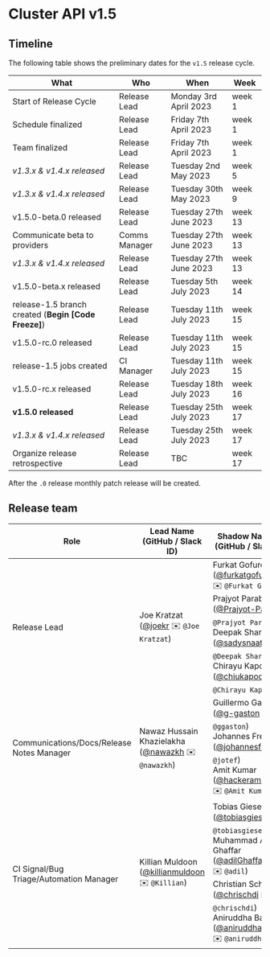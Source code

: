 # Cluster API v1.5

## Timeline

The following table shows the preliminary dates for the `v1.5` release cycle.

| **What**                                             | **Who**      | **When**                   | **Week** |
|------------------------------------------------------|--------------|----------------------------|----------|
| Start of Release Cycle                               | Release Lead | Monday 3rd April 2023      | week 1   |
| Schedule finalized                                   | Release Lead | Friday 7th April 2023      | week 1   |
| Team finalized                                       | Release Lead | Friday 7th April 2023      | week 1   |
| *v1.3.x & v1.4.x released*                           | Release Lead | Tuesday 2nd May 2023       | week 5   |
| *v1.3.x & v1.4.x released*                           | Release Lead | Tuesday 30th May 2023      | week 9   |
| v1.5.0-beta.0 released                               | Release Lead | Tuesday 27th June 2023     | week 13  |
| Communicate beta to providers                        | Comms Manager| Tuesday 27th June 2023     | week 13  |
| *v1.3.x & v1.4.x released*                           | Release Lead | Tuesday 27th June 2023     | week 13  |
| v1.5.0-beta.x released                               | Release Lead | Tuesday 5th July 2023      | week 14  |
| release-1.5 branch created (**Begin [Code Freeze]**) | Release Lead | Tuesday 11th July 2023     | week 15  |
| v1.5.0-rc.0 released                                 | Release Lead | Tuesday 11th July 2023     | week 15  |
| release-1.5 jobs created                             | CI Manager   | Tuesday 11th July 2023     | week 15  |
| v1.5.0-rc.x released                                 | Release Lead | Tuesday 18th July 2023     | week 16  |
| **v1.5.0 released**                                  | Release Lead | Tuesday 25th July 2023     | week 17  |
| *v1.3.x & v1.4.x released*                           | Release Lead | Tuesday 25th July 2023     | week 17  |
| Organize release retrospective                       | Release Lead | TBC                        | week 17  |

After the `.0` release monthly patch release will be created.

## Release team

| **Role**                                  | **Lead Name** (**GitHub / Slack ID**)                                                      | **Shadow Name(s) (GitHub / Slack ID)**                                                                                                                                                                                                                                          |
|-------------------------------------------|--------------------------------------------------------------------------------------------|---------------------------------------------------------------------------------------------------------------------------------------------------------------------------------------------------------------------------------------------------------------------------------|
| Release Lead                              | Joe Kratzat ([@joekr](https://github.com/joekr) ✉️ `@Joe Kratzat`) | Furkat Gofurov ([@furkatgofurov7](https://github.com/furkatgofurov7) ✉️ ️`@Furkat Gofurov`) <br> Prajyot Parab ([@Prajyot-Parab](https://github.com/Prajyot-Parab) ✉️ ️`@Prajyot Parab`) <br> Deepak Sharma ([@sadysnaat](https://github.com/sadysnaat) ✉️ `@Deepak Sharma`) <br> Chirayu Kapoor ([@chiukapoor](https://github.com/chiukapoor) ✉️ `@Chirayu Kapoor`)                                    |
| Communications/Docs/Release Notes Manager | Nawaz Hussain Khazielakha ([@nawazkh](https://github.com/nawazkh) ✉️ `@nawazkh`)                                | Guillermo Gaston ([@g-gaston](https://github.com/g-gaston) ✉️ ️`@ggaston`) <br> Johannes Frey ([@johannesfrey](https://github.com/johannesfrey) ✉️ ️`@jotef`) <br> Amit Kumar ([@hackeramitkumar](https://github.com/hackeramitkumar) ✉️ `@Amit Kumar`)                             |
| CI Signal/Bug Triage/Automation Manager   | Killian Muldoon ([@killianmuldoon](https://github.com/killianmuldoon) ✉️ `@Killian`) | Tobias Giese ([@tobiasgiese](https://github.com/tobiasgiese) ✉️ `@tobiasgiese`) <br> Muhammad Adil Ghaffar ([@adilGhaffarDev](https://github.com/adilGhaffarDev) ✉️ `@adil`) <br> Christian Schlotter ([@chrischdi](https://github.com/chrischdi) ✉️ `@chrischdi`) <br> Aniruddha Basak ([@aniruddha2000](https://github.com/aniruddha2000) ✉️ `@aniruddha`) |